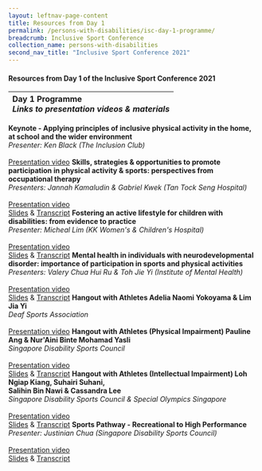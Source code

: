 ```yaml
---
layout: leftnav-page-content
title: Resources from Day 1
permalink: /persons-with-disabilities/isc-day-1-programme/
breadcrumb: Inclusive Sport Conference
collection_name: persons-with-disabilities
second_nav_title: "Inclusive Sport Conference 2021"
---
```


#### Resources from Day 1 of the Inclusive Sport Conference 2021


| Day 1 Programme<br>*Links to presentation videos & materials*
| :----          |
**Keynote - Applying principles of inclusive physical activity in the home, at school and the wider environment**<br>*Presenter: Ken Black (The Inclusion Club)*<br><br>[Presentation video](https://www.youtube.com/watch?v=bOKXQj6MfC4&list=PLq_iyD5SmqtbG9RGam919OstsmGcF6iB2&index=2)
**Skills, strategies & opportunities to promote participation in physical activity & sports: perspectives from occupational therapy**<br>*Presenters: Jannah Kamaludin & Gabriel Kwek (Tan Tock Seng Hospital)*<br><br>[Presentation video](https://www.youtube.com/watch?v=_mljiapm6X0&list=PLq_iyD5SmqtbG9RGam919OstsmGcF6iB2&index=4)<br><a href="/misc/slides_1.pdf">Slides</a> & <a href="/misc/transcript_1.pdf">Transcript</a>
**Fostering an active lifestyle for children with disabilities: from evidence to practice**<br>*Presenter: Micheal Lim (KK Women's & Children's Hospital)*<br><br>[Presentation video](https://www.youtube.com/watch?v=iObjcmBysys&list=PLq_iyD5SmqtbG9RGam919OstsmGcF6iB2&index=5)<br><a href="/misc/slides_2.pdf">Slides</a> & <a href="/misc/transcript_2.pdf">Transcript</a> 
**Mental health in individuals with neurodevelopmental disorder: importance of participation in sports and physical activities**<br>*Presenters: Valery Chua Hui Ru & Toh Jie Yi (Institute of Mental Health)*<br><br>[Presentation video](https://www.youtube.com/watch?v=br6NQPuRlzo&list=PLq_iyD5SmqtbG9RGam919OstsmGcF6iB2&index=4)<br><a href="/misc/slides_3.pdf">Slides</a> & <a href="/misc/transcript_3.pdf">Transcript</a>
**Hangout with Athletes Adelia Naomi Yokoyama & Lim Jia Yi**<br>*Deaf Sports Association*<br><br>[Presentation video](https://www.youtube.com/watch?v=Isk-DDaDRKM&list=PLq_iyD5SmqtbG9RGam919OstsmGcF6iB2&index=5) 
**Hangout with Athletes (Physical Impairment) Pauline Ang & Nur'Aini Binte Mohamad Yasli**<br>*Singapore Disability Sports Council*<br><br>[Presentation video](https://www.youtube.com/watch?v=_MlcOtIEy7M&list=PLq_iyD5SmqtbG9RGam919OstsmGcF6iB2&index=5)<br><a href="/misc/slides_4.pdf">Slides</a> & <a href="/misc/transcript_4.pdf">Transcript</a>
**Hangout with Athletes (Intellectual Impairment) Loh Ngiap Kiang, Suhairi Suhani,<br>Salihin Bin Nawi & Cassandra Lee**<br>*Singapore Disability Sports Council & Special Olympics Singapore*<br><br>[Presentation video](https://www.youtube.com/watch?v=TPia1DnAavw&list=PLq_iyD5SmqtbG9RGam919OstsmGcF6iB2&index=6)<br><a href="/misc/slides_5.pdf">Slides</a> & <a href="/misc/transcript_5.pdf">Transcript</a>
**Sports Pathway - Recreational to High Performance**<br>*Presenter: Justinian Chua (Singapore Disability Sports Council)*<br><br>[Presentation video](https://www.youtube.com/watch?v=qGtsec3MQ60&list=PLq_iyD5SmqtbG9RGam919OstsmGcF6iB2&index=7)<br><a href="/misc/slides_6.pdf">Slides</a> & <a href="/misc/transcript_6.pdf">Transcript</a>

